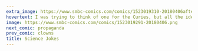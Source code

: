```yaml
---
extra_image: https://www.smbc-comics.com/comics/1523019310-20180406after.png
hovertext: I was trying to think of one for the Curies, but all the ideas just radiated sadness.
image: https://www.smbc-comics.com/comics/1523019291-20180406.png
next_comic: propaganda
prev_comic: clowns
title: Science Jokes
---
```


